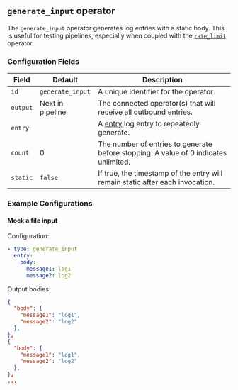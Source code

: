 ## `generate_input` operator

The `generate_input` operator generates log entries with a static body. This is useful for testing pipelines, especially when
coupled with the [`rate_limit`](/docs/operators/rate_limit.md) operator.

### Configuration Fields

| Field             | Default          | Description |
| ---               | ---              | ---         |
| `id`              | `generate_input` | A unique identifier for the operator. |
| `output`          | Next in pipeline | The connected operator(s) that will receive all outbound entries. |
| `entry`           |                  | A [entry](/docs/types/entry.md) log entry to repeatedly generate. |
| `count`           | 0                | The number of entries to generate before stopping. A value of 0 indicates unlimited. |
| `static`          | `false`          | If true, the timestamp of the entry will remain static after each invocation. |

### Example Configurations

#### Mock a file input

Configuration:
```yaml
- type: generate_input
  entry:
    body:
      message1: log1
      message2: log2
```

Output bodies:
```json
{
  "body": {
    "message1": "log1",
    "message2": "log2"
  },
},
{
  "body": {
    "message1": "log1",
    "message2": "log2"
  },
},
...
```
